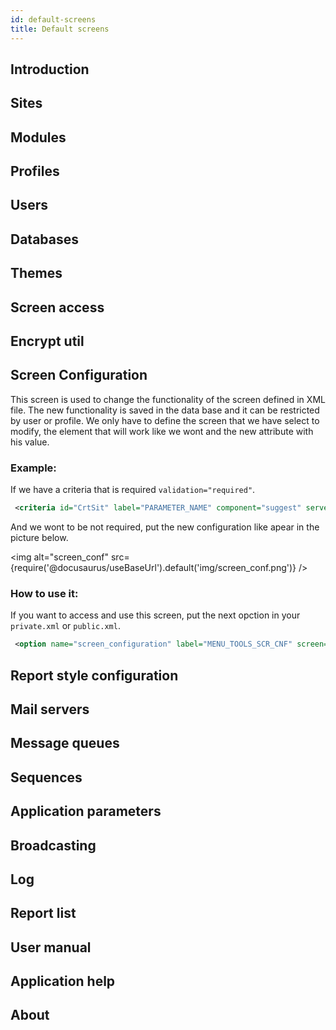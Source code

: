```yaml
---
id: default-screens
title: Default screens
---
```


## Introduction

## Sites

## Modules

## Profiles

## Users

## Databases

## Themes

## Screen access

## Encrypt util

## Screen Configuration

This screen is used to change the functionality of the screen defined in XML file. The new functionality is saved in the data base and it can be restricted by user or profile. We only have to define the screen that we have select to modify, the element that will work like we wont and the new attribute with his value.

### Example:

If we have a criteria that is required `validation="required"`. 

``` xml
 <criteria id="CrtSit" label="PARAMETER_NAME" component="suggest" server-action="data" target-action="SitSug" style="col-xs-7 col-sm-6 col-lg-3" validation="required"/>
```

And we wont to be not required, put the new configuration like apear in the picture below.

<img alt="screen_conf" src={require('@docusaurus/useBaseUrl').default('img/screen_conf.png')} />

### How to use it:

If you want to access and use this screen, put the next opction in your `private.xml` or `public.xml`.

``` xml
 <option name="screen_configuration" label="MENU_TOOLS_SCR_CNF" screen="ScrCnf" icon="laptop" />
```
## Report style configuration

## Mail servers

## Message queues

## Sequences

## Application parameters

## Broadcasting

## Log

## Report list

## User manual

## Application help

## About
